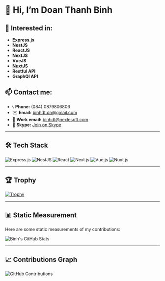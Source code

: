 # 👋 Hi, I’m Doan Thanh Binh

## 👀 Interested in: 
- **Express.js**
- **NestJS**
- **ReactJS**
- **NextJS**
- **VueJS**
- **NuxtJS**
- **Restful API**
- **GraphQl API**

## 📫 Contact me:
- 📞 **Phone:** (084) 0879806806
- ✉️ **Email:** binhdt.dn@gmail.com
- 💼 **Work email:** binhdt@nexlesoft.com
- 💬 **Skype:** [Join on Skype](https://join.skype.com/invite/vID5uxOvYvPh)

---

## 🛠️ Tech Stack

![Express.js](https://img.shields.io/badge/Express.js-000000?style=flat-square&logo=express&logoColor=white)
![NestJS](https://img.shields.io/badge/NestJS-E0234E?style=flat-square&logo=nestjs&logoColor=white)
![React](https://img.shields.io/badge/React-61DAFB?style=flat-square&logo=react&logoColor=black)
![Next.js](https://img.shields.io/badge/Next.js-000000?style=flat-square&logo=nextdotjs&logoColor=white)
![Vue.js](https://img.shields.io/badge/Vue.js-4FC08D?style=flat-square&logo=vuedotjs&logoColor=white)
![Nuxt.js](https://img.shields.io/badge/Nuxt.js-00C58E?style=flat-square&logo=nuxtdotjs&logoColor=white)

---

## 🏆 Trophy

[![Trophy](https://github-profile-trophy.vercel.app/?username=binhnexle&theme=dracula)](https://github.com/ryo-ma/github-profile-trophy)

---

## 📊 Static Measurement

Here are some static measurements of my contributions:

![Binh's GitHub Stats](https://github-readme-stats.vercel.app/api?username=binhnexle&show_icons=true&theme=dracula)

---

## 📈 Contributions Graph

![GitHub Contributions](https://github-readme-activity-graph.cyclic.app/graph?username=binhnexle&theme=dracula)



